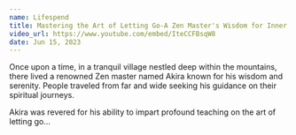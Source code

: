 ```yaml
---
name: Lifespend
title: Mastering the Art of Letting Go-A Zen Master's Wisdom for Inner Peace
video_url: https://www.youtube.com/embed/IteCCFBsqW8
date: Jun 15, 2023
---
```

Once upon a time, in a tranquil village nestled deep within the mountains, there lived a renowned Zen master named Akira known for his wisdom and serenity. People traveled from far and wide seeking his guidance on their spiritual journeys.

Akira was revered for his ability to impart profound teaching on the art of letting go...  
